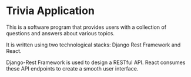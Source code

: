 # Trivia Application

This is a software program that provides users with a collection of questions and answers about various topics.

It is written using two technological stacks: Django Rest Framework and React.

Django-Rest Framework is used to design a RESTful API. React consumes these API endpoints to create a smooth user interface.
